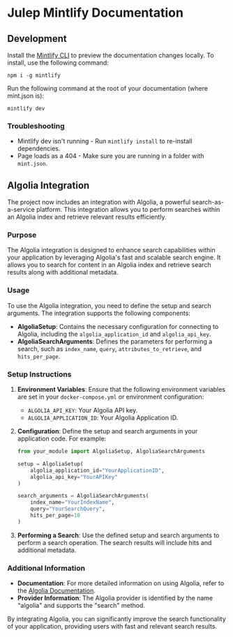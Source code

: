 # Julep Mintlify Documentation

## Development

Install the [Mintlify CLI](https://www.npmjs.com/package/mintlify) to preview the documentation changes locally. To install, use the following command:

```
npm i -g mintlify
```

Run the following command at the root of your documentation (where mint.json is):

```
mintlify dev
```

### Troubleshooting

- Mintlify dev isn't running - Run `mintlify install` to re-install dependencies.
- Page loads as a 404 - Make sure you are running in a folder with `mint.json`.

## Algolia Integration

The project now includes an integration with Algolia, a powerful search-as-a-service platform. This integration allows you to perform searches within an Algolia index and retrieve relevant results efficiently.

### Purpose

The Algolia integration is designed to enhance search capabilities within your application by leveraging Algolia's fast and scalable search engine. It allows you to search for content in an Algolia index and retrieve search results along with additional metadata.

### Usage

To use the Algolia integration, you need to define the setup and search arguments. The integration supports the following components:

- **AlgoliaSetup**: Contains the necessary configuration for connecting to Algolia, including the `algolia_application_id` and `algolia_api_key`.
- **AlgoliaSearchArguments**: Defines the parameters for performing a search, such as `index_name`, `query`, `attributes_to_retrieve`, and `hits_per_page`.

### Setup Instructions

1. **Environment Variables**: Ensure that the following environment variables are set in your `docker-compose.yml` or environment configuration:
   - `ALGOLIA_API_KEY`: Your Algolia API key.
   - `ALGOLIA_APPLICATION_ID`: Your Algolia Application ID.

2. **Configuration**: Define the setup and search arguments in your application code. For example:

   ```python
   from your_module import AlgoliaSetup, AlgoliaSearchArguments

   setup = AlgoliaSetup(
       algolia_application_id="YourApplicationID",
       algolia_api_key="YourAPIKey"
   )

   search_arguments = AlgoliaSearchArguments(
       index_name="YourIndexName",
       query="YourSearchQuery",
       hits_per_page=10
   )
   ```

3. **Performing a Search**: Use the defined setup and search arguments to perform a search operation. The search results will include hits and additional metadata.

### Additional Information

- **Documentation**: For more detailed information on using Algolia, refer to the [Algolia Documentation](https://www.algolia.com/doc/).
- **Provider Information**: The Algolia provider is identified by the name "algolia" and supports the "search" method.

By integrating Algolia, you can significantly improve the search functionality of your application, providing users with fast and relevant search results.